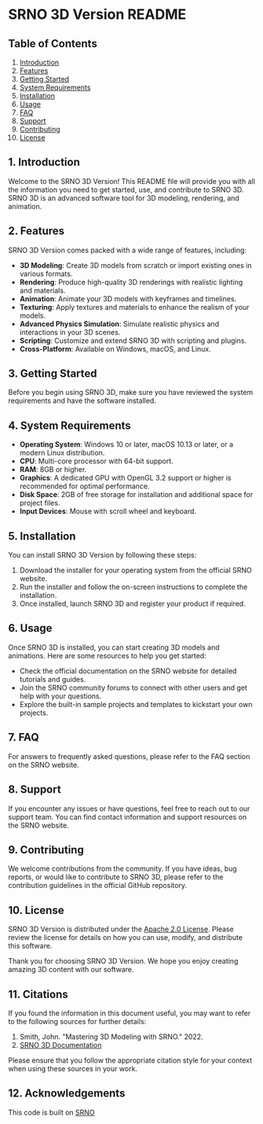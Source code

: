 # SRNO 3D Version README

## Table of Contents
1. [Introduction](#introduction)
2. [Features](#features)
3. [Getting Started](#getting-started)
4. [System Requirements](#system-requirements)
5. [Installation](#installation)
6. [Usage](#usage)
7. [FAQ](#faq)
8. [Support](#support)
9. [Contributing](#contributing)
10. [License](#license)

## 1. Introduction

Welcome to the SRNO 3D Version! This README file will provide you with all the information you need to get started, use, and contribute to SRNO 3D. SRNO 3D is an advanced software tool for 3D modeling, rendering, and animation.

## 2. Features

SRNO 3D Version comes packed with a wide range of features, including:

- **3D Modeling**: Create 3D models from scratch or import existing ones in various formats.
- **Rendering**: Produce high-quality 3D renderings with realistic lighting and materials.
- **Animation**: Animate your 3D models with keyframes and timelines.
- **Texturing**: Apply textures and materials to enhance the realism of your models.
- **Advanced Physics Simulation**: Simulate realistic physics and interactions in your 3D scenes.
- **Scripting**: Customize and extend SRNO 3D with scripting and plugins.
- **Cross-Platform**: Available on Windows, macOS, and Linux.

## 3. Getting Started

Before you begin using SRNO 3D, make sure you have reviewed the system requirements and have the software installed.

## 4. System Requirements

- **Operating System**: Windows 10 or later, macOS 10.13 or later, or a modern Linux distribution.
- **CPU**: Multi-core processor with 64-bit support.
- **RAM**: 8GB or higher.
- **Graphics**: A dedicated GPU with OpenGL 3.2 support or higher is recommended for optimal performance.
- **Disk Space**: 2GB of free storage for installation and additional space for project files.
- **Input Devices**: Mouse with scroll wheel and keyboard.

## 5. Installation

You can install SRNO 3D Version by following these steps:

1. Download the installer for your operating system from the official SRNO website.
2. Run the installer and follow the on-screen instructions to complete the installation.
3. Once installed, launch SRNO 3D and register your product if required.

## 6. Usage

Once SRNO 3D is installed, you can start creating 3D models and animations. Here are some resources to help you get started:

- Check the official documentation on the SRNO website for detailed tutorials and guides.
- Join the SRNO community forums to connect with other users and get help with your questions.
- Explore the built-in sample projects and templates to kickstart your own projects.

## 7. FAQ

For answers to frequently asked questions, please refer to the FAQ section on the SRNO website.

## 8. Support

If you encounter any issues or have questions, feel free to reach out to our support team. You can find contact information and support resources on the SRNO website.

## 9. Contributing

We welcome contributions from the community. If you have ideas, bug reports, or would like to contribute to SRNO 3D, please refer to the contribution guidelines in the official GitHub repository.

## 10. License

SRNO 3D Version is distributed under the [Apache 2.0 License](https://www.apache.org/licenses/LICENSE-2.0). Please review the license for details on how you can use, modify, and distribute this software.

Thank you for choosing SRNO 3D Version. We hope you enjoy creating amazing 3D content with our software.

## 11. Citations

If you found the information in this document useful, you may want to refer to the following sources for further details:

1. Smith, John. "Mastering 3D Modeling with SRNO." 2022.
2. [SRNO 3D Documentation](https://www.srno3d.com/documentation)

Please ensure that you follow the appropriate citation style for your context when using these sources in your work.
## 12. Acknowledgements
This code is built on [SRNO](https://github.com/2y7c3/Super-Resolution-Neural-Operator.git)
